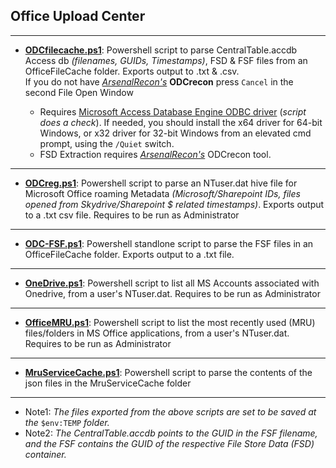 
## Office Upload Center
__________________________________________________________________________________________

  * **[ODCfilecache.ps1](https://github.com/kacos2000/Other/blob/master/OfficeFileCache/ODCfilecache.ps1)**: Powershell script to parse CentralTable.accdb Access db *(filenames, GUIDs, Timestamps)*, FSD & FSF files from an OfficeFileCache folder. 
Exports output to .txt & .csv.<br> 
If you do not have *[ArsenalRecon's](https://arsenalrecon.com/)* **ODCrecon** press `Cancel` in the second File Open Window <br>

     
     * Requires [Microsoft Access Database Engine ODBC driver](https://www.microsoft.com/en-us/download/details.aspx?id=54920) (*script does a check*). If needed, you should install the x64 driver for 64-bit Windows, or x32 driver for 32-bit Windows from an elevated cmd prompt, using the `/Quiet` switch.<br>
     * FSD Extraction requires *[ArsenalRecon's](https://arsenalrecon.com/)* ODCrecon tool.<br>
__________________________________________________________________________________________

  * **[ODCreg.ps1](https://github.com/kacos2000/Other/blob/master/OfficeFileCache/ODCreg.ps1)**: Powershell script to parse an NTuser.dat hive file for Microsoft Office roaming Metadata *(Microsoft/Sharepoint IDs, files opened from Skydrive/Sharepoint $ related timestamps)*. Exports output to a .txt csv file. Requires to be run as Administrator<br>
__________________________________________________________________________________________

  * **[ODC-FSF.ps1](https://github.com/kacos2000/Other/blob/master/OfficeFileCache/ODC-FSF.ps1)**: Powershell standlone script to parse the FSF files in an OfficeFileCache folder. Exports output to a .txt file.<br>
__________________________________________________________________________________________

* **[OneDrive.ps1](https://github.com/kacos2000/Other/blob/master/OfficeFileCache/OneDrive.ps1)**: Powershell script to list all MS Accounts associated with Onedrive, from a user's NTuser.dat. Requires to be run as Administrator<br>
__________________________________________________________________________________________

* **[OfficeMRU.ps1](https://github.com/kacos2000/Other/blob/master/OfficeFileCache/OfficeMRU.ps1)**: Powershell script to list the most recently used (MRU) files/folders in MS Office applications, from a user's NTuser.dat. Requires to be run as Administrator<br>
__________________________________________________________________________________________

* **[MruServiceCache.ps1](https://github.com/kacos2000/Other/blob/master/OfficeFileCache/MruServiceCache.ps1)**: Powershell script to parse the contents of the json files in the MruServiceCache folder<br>
__________________________________________________________________________________________


   - Note1: *The files exported from the above scripts are set to be saved at the* `$env:TEMP` *folder.*
   - Note2: *The CentralTable.accdb points to the GUID in the FSF filename, and the FSF contains the GUID of the respective File Store Data (FSD) container.*
